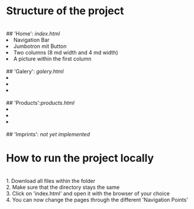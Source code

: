 # Structure of the project
<br>
## 'Home': <i>index.html</i>
<li>Navigation Bar</li>
<li>Jumbotron mit Button</li>
<li>Two columns (8 md width and 4 md width)</li>
<li>A picture within the first column</li><br>
## 'Galery': <i>galery.html</i>
<li></li>
<li></li>
<li></li><br>
## 'Products':<i>products.html</i>
<li></li>
<li></li>
<li></li><br>
## 'Imprints': <i>not yet implemented</i>

# How to run the project locally
<br>
1. Download all files within the folder<br>
2. Make sure that the directory stays the same<br>
3. Click on 'index.html' and open it with the browser of your choice<br>
4. You can now change the pages through the different 'Navigation Points'<br>
